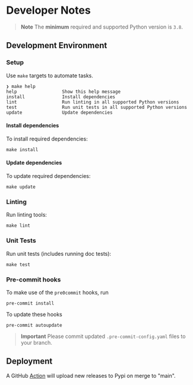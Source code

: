 # Developer Notes

> **Note**
> The **minimum** required and supported Python version is `3.8`.

## Development Environment
### Setup

Use `make` targets to automate tasks.
```shell
❯ make help
help                 Show this help message
install              Install dependencies
lint                 Run linting in all supported Python versions
test                 Run unit tests in all supported Python versions
update               Update dependencies
```
#### Install dependencies

To install required dependencies:
```shell
make install
```

#### Update dependencies

To update required dependencies:

```shell
make update
```

### Linting

Run linting tools:

```shell
make lint
```

### Unit Tests

Run unit tests (includes running doc tests):

```shell
make test
```

### Pre-commit hooks
To make use of the `pre0commit` hooks, run
```shell
pre-commit install
```
To update these hooks
```shell
pre-commit autoupdate
```

> **Important**
> Please commit updated `.pre-commit-config.yaml` files to your branch.

## Deployment

A GitHub [Action](../.github/workflows/publish.yml) will upload new releases to Pypi on merge to "main".
